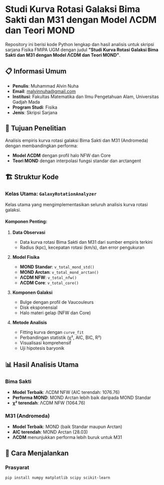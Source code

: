 # Studi Kurva Rotasi Galaksi Bima Sakti dan M31 dengan Model ΛCDM dan Teori MOND

Repository ini berisi kode Python lengkap dan hasil analisis untuk skripsi sarjana Fisika FMIPA UGM dengan judul **"Studi Kurva Rotasi Galaksi Bima Sakti dan M31 dengan Model ΛCDM dan Teori MOND"**.

## 📋 Informasi Umum

- **Penulis**: Muhammad Alvin Nuha
- **Email**: malvinnuha@gmail.com  
- **Institusi**: Fakultas Matematika dan Ilmu Pengetahuan Alam, Universitas Gadjah Mada
- **Program Studi**: Fisika
- **Jenis**: Skripsi Sarjana

## 🎯 Tujuan Penelitian

Analisis empiris kurva rotasi galaksi Bima Sakti dan M31 (Andromeda) dengan membandingkan performa:
- **Model ΛCDM** dengan profil halo NFW dan Core
- **Teori MOND** dengan interpolasi fungsi standar dan arctangent

## 🏗️ Struktur Kode

### Kelas Utama: `GalaxyRotationAnalyzer`

Kelas utama yang mengimplementasikan seluruh analisis kurva rotasi galaksi.

#### Komponen Penting:

1. **Data Observasi**
   - Data kurva rotasi Bima Sakti dan M31 dari sumber empiris terkini
   - Radius (kpc), kecepatan rotasi (km/s), dan error pengukuran

2. **Model Fisika**
   - **MOND Standar**: `v_total_mond_std()`
   - **MOND Arctan**: `v_total_mond_arctan()`
   - **ΛCDM NFW**: `v_total_nfw()`
   - **ΛCDM Core**: `v_total_core()`

3. **Komponen Galaksi**
   - Bulge dengan profil de Vaucouleurs
   - Disk eksponensial
   - Halo materi gelap (NFW dan Core)

4. **Metode Analisis**
   - Fitting kurva dengan `curve_fit`
   - Perbandingan statistik (χ², AIC, BIC, R²)
   - Visualisasi komprehensif
   - Uji hipotesis baryonik

## 📊 Hasil Analisis Utama

### Bima Sakti
- **Model Terbaik**: ΛCDM NFW (AIC terendah: 1076.76)
- **Performa MOND**: MOND Arctan lebih baik daripada MOND Standar
- **χ² terendah**: ΛCDM NFW (1064.76)

### M31 (Andromeda)
- **Model Terbaik**: MOND (baik Standar maupun Arctan)
- **AIC terendah**: MOND Arctan (28.03)
- **ΛCDM** menunjukkan performa lebih buruk untuk M31

## 🚀 Cara Menjalankan

### Prasyarat
```bash
pip install numpy matplotlib scipy scikit-learn
